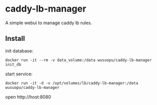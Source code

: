 # caddy-lb-manager
A simple webui to manage caddy lb rules.


## Install
init database:

```
docker run -it --rm -v data_volume:/data wusuopu/caddy-lb-manager init_db
```

start service:

```
docker run -it -d -v /opt/volumes/lb/caddy-lb-manager:/data wusuopu/caddy-lb-manager
```

open http://host:8080
